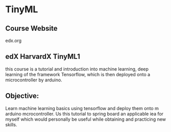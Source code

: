 # TinyML
## Course Website
edx.org

## edX HarvardX TinyML1 
this course is a tutorial and introduction into machine learning, deep learning of the framework Tensorflow, which is then deployed onto a microcontroller by arduino.

## Objective:

Learn machine learning basics using tensorflow and deploy them onto m arduino mcrocontroller. Us this tutorial to spring board an applicable iea for myself which would personally be useful while obtaining and practicing new skills. 